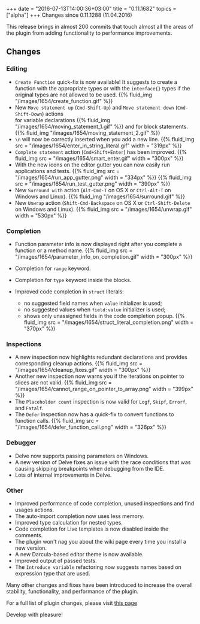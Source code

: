 +++
date = "2016-07-13T14:00:36+03:00"
title = "0.11.1682"
topics = ["alpha"]
+++
Changes since 0.11.1288 (11.04.2016)

This release brings in almost 200 commits that touch almost all the areas of the plugin from adding
functionality to performance improvements.

<!--more-->

## Changes


### Editing

- `Create Function` quick-fix is now available! It suggests to create a function
with the appropriate types or with the `interface{}` types if the original types are not allowed to be used.
{{% fluid_img "/images/1654/create_function.gif" %}}
- New `Move statement up` (`Cmd-Shift-Up`) and `Move statement down` (`Cmd-Shift-Down`) actions
<br/>for variable declarations
{{% fluid_img "/images/1654/moving_statement_1.gif" %}}
and for block statements.
{{% fluid_img "/images/1654/moving_statement_2.gif" %}}
-  `\n` will now be correctly inserted when you add a new line.
{{% fluid_img src = "/images/1654/enter_in_string_literal.gif" width = "319px" %}}
- `Complete statement` action (`Cmd+Shift+Enter`) has been improved.
{{% fluid_img src = "/images/1654/smart_enter.gif" width = "300px" %}}
- With the new icons on the editor gutter you can now easily run applications and tests.
{{% fluid_img src = "/images/1654/run_app_gutter.png" width = "334px" %}}
{{% fluid_img src = "/images/1654/run_test_gutter.png" width = "390px" %}}
- New `Surround with` action (`Alt-Cmd-T` on OS X or `Ctrl-Alt-T` on Windows and Linux).
{{% fluid_img "/images/1654/surround.gif" %}}
- New `Unwrap` action (`Shift-Cmd-Backspace` on OS X or `Ctrl-Shift-Delete` on Windows and Linux).
{{% fluid_img src = "/images/1654/unwrap.gif" width = "530px" %}}

### Completion

- Function parameter info is now displayed right after you complete a function or a method name.
{{% fluid_img src = "/images/1654/parameter_info_on_completion.gif" width = "300px" %}}
- Completion for `range` keyword.
- Completion for `type` keyword inside the blocks.

- Improved code completion in `struct` literals:
  - no suggested field names when `value` initializer is used;
  - no suggested values when `field:value` initializer is used;
  - shows only unassigned fields in the code completion popup.
{{% fluid_img src = "/images/1654/struct_literal_completion.png" width = "370px" %}}

### Inspections

- A new inspection now highlights redundant declarations and provides corresponding cleanup actions.
{{% fluid_img src = "/images/1654/cleanup_fixes.gif" width = "300px" %}}
- Another new inspection now warns you if the iterations on pointer to slices are not valid.
{{% fluid_img src = "/images/1654/cannot_range_on_pointer_to_array.png" width = "399px" %}}
- The `Placeholder count` inspection is now valid for `Logf`, `Skipf`, `Errorf`, and `Fatalf`.
- The `Defer` inspection now has a quick-fix to convert functions to function calls.
{{% fluid_img src = "/images/1654/defer_function_call.png" width = "326px" %}}

### Debugger

- Delve now supports passing parameters on Windows.
- A new version of Delve fixes an issue with the race conditions that was causing skipping breakpoints when debugging from the IDE.
- Lots of internal improvements in Delve.

### Other

- Improved performance of code completion, unused inspections and find usages actions.
- The auto-import completion now uses less memory.
- Improved type calculation for nested types.
- Code completion for Live templates is now disabled inside the comments.
- The plugin won't nag you about the wiki page every time you install a new version.
- A new Darcula-based editor theme is now available.
- Improved output of passed tests.
- The `Introduce variable` refactoring now suggests names based on expression type that are used.

Many other changes and fixes have been introduced to increase the overall stability, functionality, and performance of the plugin.

For a full list of plugin changes, please visit [this page](https://github.com/go-lang-plugin-org/go-lang-idea-plugin/compare/2c63b95...9534af2f0d9550474f0b82dcadf10550322da6a7)

Develop with pleasure!

